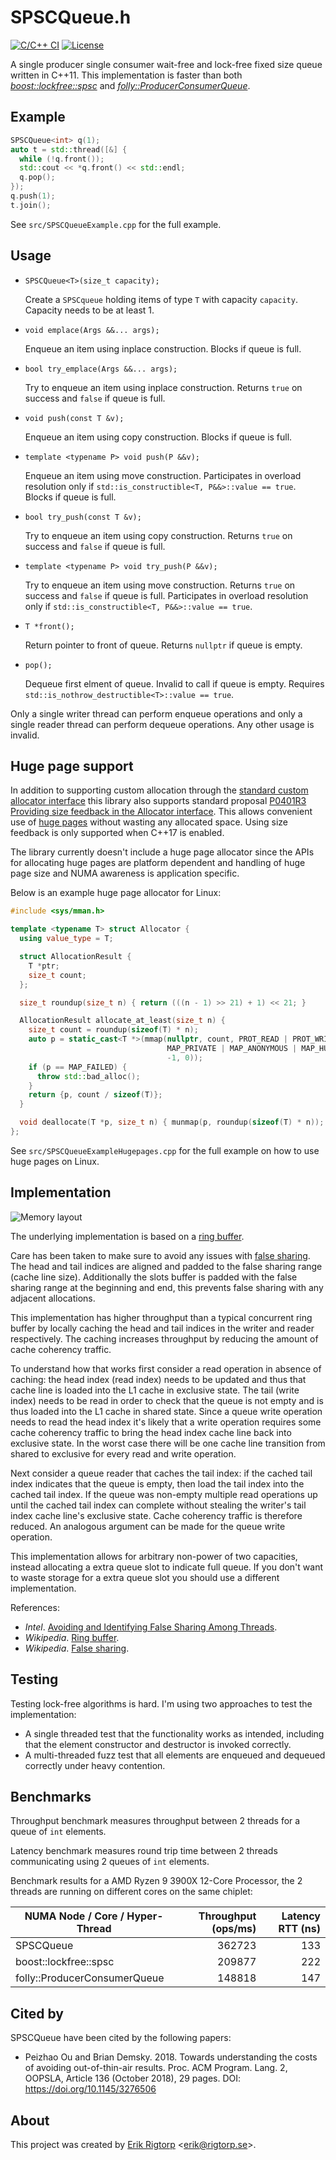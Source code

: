 # SPSCQueue.h

[![C/C++ CI](https://github.com/rigtorp/SPSCQueue/workflows/C/C++%20CI/badge.svg)](https://github.com/rigtorp/SPSCQueue/actions)
[![License](https://img.shields.io/badge/license-MIT-blue.svg)](https://raw.githubusercontent.com/rigtorp/SPSCQueue/master/LICENSE)

A single producer single consumer wait-free and lock-free fixed size queue
written in C++11. This implementation is faster than both
[*boost::lockfree::spsc*](https://www.boost.org/doc/libs/1_76_0/doc/html/boost/lockfree/spsc_queue.html)
and [*folly::ProducerConsumerQueue*](https://github.com/facebook/folly/blob/master/folly/docs/ProducerConsumerQueue.md).

## Example

```cpp
SPSCQueue<int> q(1);
auto t = std::thread([&] {
  while (!q.front());
  std::cout << *q.front() << std::endl;
  q.pop();
});
q.push(1);
t.join();
```

See `src/SPSCQueueExample.cpp` for the full example.

## Usage

- `SPSCQueue<T>(size_t capacity);`

  Create a `SPSCqueue` holding items of type `T` with capacity
  `capacity`. Capacity needs to be at least 1.

- `void emplace(Args &&... args);`

  Enqueue an item using inplace construction. Blocks if queue is full.

- `bool try_emplace(Args &&... args);`

  Try to enqueue an item using inplace construction. Returns `true` on
  success and `false` if queue is full.

- `void push(const T &v);`

  Enqueue an item using copy construction. Blocks if queue is full.
  
- `template <typename P> void push(P &&v);`

  Enqueue an item using move construction. Participates in overload
  resolution only if `std::is_constructible<T, P&&>::value == true`.
  Blocks if queue is full.

- `bool try_push(const T &v);`

  Try to enqueue an item using copy construction. Returns `true` on
  success and `false` if queue is full.
  
- `template <typename P> void try_push(P &&v);`

  Try to enqueue an item using move construction. Returns `true` on
  success and `false` if queue is full. Participates in overload
  resolution only if `std::is_constructible<T, P&&>::value == true`.

- `T *front();`

  Return pointer to front of queue. Returns `nullptr` if queue is
  empty.

- `pop();`

  Dequeue first elment of queue. Invalid to call if queue is
  empty. Requires `std::is_nothrow_destructible<T>::value == true`.

Only a single writer thread can perform enqueue operations and only a
single reader thread can perform dequeue operations. Any other usage
is invalid.

## Huge page support

In addition to supporting custom allocation through the [standard custom
allocator interface](https://en.cppreference.com/w/cpp/named_req/Allocator) this
library also supports standard proposal [P0401R3 Providing size feedback in the
Allocator
interface](http://www.open-std.org/jtc1/sc22/wg21/docs/papers/2020/p0401r3.html).
This allows convenient use of [huge
pages](https://www.kernel.org/doc/html/latest/admin-guide/mm/hugetlbpage.html)
without wasting any allocated space. Using size feedback is only supported when
C++17 is enabled.

The library currently doesn't include a huge page allocator since the APIs for
allocating huge pages are platform dependent and handling of huge page size and
NUMA awareness is application specific.

Below is an example huge page allocator for Linux:

```cpp
#include <sys/mman.h>

template <typename T> struct Allocator {
  using value_type = T;

  struct AllocationResult {
    T *ptr;
    size_t count;
  };

  size_t roundup(size_t n) { return (((n - 1) >> 21) + 1) << 21; }

  AllocationResult allocate_at_least(size_t n) {
    size_t count = roundup(sizeof(T) * n);
    auto p = static_cast<T *>(mmap(nullptr, count, PROT_READ | PROT_WRITE,
                                   MAP_PRIVATE | MAP_ANONYMOUS | MAP_HUGETLB,
                                   -1, 0));
    if (p == MAP_FAILED) {
      throw std::bad_alloc();
    }
    return {p, count / sizeof(T)};
  }

  void deallocate(T *p, size_t n) { munmap(p, roundup(sizeof(T) * n)); }
};
```

See `src/SPSCQueueExampleHugepages.cpp` for the full example on how to use huge
pages on Linux.

## Implementation

![Memory layout](https://github.com/rigtorp/SPSCQueue/blob/master/spsc.svg)

The underlying implementation is based on a [ring
buffer](https://en.wikipedia.org/wiki/Circular_buffer).

Care has been taken to make sure to avoid any issues with [false
sharing](https://en.wikipedia.org/wiki/False_sharing). The head and tail indices
are aligned and padded to the false sharing range (cache line size).
Additionally the slots buffer is padded with the false sharing range at the
beginning and end, this prevents false sharing with any adjacent allocations.

This implementation has higher throughput than a typical concurrent ring buffer
by locally caching the head and tail indices in the writer and reader
respectively. The caching increases throughput by reducing the amount of cache
coherency traffic.

To understand how that works first consider a read operation in absence of
caching: the head index (read index) needs to be updated and thus that cache
line is loaded into the L1 cache in exclusive state. The tail (write index)
needs to be read in order to check that the queue is not empty and is thus
loaded into the L1 cache in shared state. Since a queue write operation needs to
read the head index it's likely that a write operation requires some cache
coherency traffic to bring the head index cache line back into exclusive state.
In the worst case there will be one cache line transition from shared to
exclusive for every read and write operation.

Next consider a queue reader that caches the tail index: if the cached tail
index indicates that the queue is empty, then load the tail index into the
cached tail index. If the queue was non-empty multiple read operations up until
the cached tail index can complete without stealing the writer's tail index
cache line's exclusive state. Cache coherency traffic is therefore reduced. An
analogous argument can be made for the queue write operation.

This implementation allows for arbitrary non-power of two capacities, instead
allocating a extra queue slot to indicate full queue. If you don't want to waste
storage for a extra queue slot you should use a different implementation.

References:

- *Intel*. [Avoiding and Identifying False Sharing Among Threads](https://software.intel.com/en-us/articles/avoiding-and-identifying-false-sharing-among-threads).
- *Wikipedia*. [Ring buffer](https://en.wikipedia.org/wiki/Circular_buffer).
- *Wikipedia*. [False sharing](https://en.wikipedia.org/wiki/False_sharing).

## Testing

Testing lock-free algorithms is hard. I'm using two approaches to test
the implementation:

- A single threaded test that the functionality works as intended,
  including that the element constructor and destructor is invoked
  correctly.
- A multi-threaded fuzz test that all elements are enqueued and
  dequeued correctly under heavy contention.

## Benchmarks

Throughput benchmark measures throughput between 2 threads for a queue of `int`
elements.

Latency benchmark measures round trip time between 2 threads communicating using
2 queues of `int` elements.

Benchmark results for a AMD Ryzen 9 3900X 12-Core Processor, the 2 threads are
running on different cores on the same chiplet:

| NUMA Node / Core / Hyper-Thread | Throughput (ops/ms) | Latency RTT (ns) |
| ------------------------------- | ------------------: | ---------------: |
| SPSCQueue                       |              362723 |              133 |
| boost::lockfree::spsc           |              209877 |              222 |
| folly::ProducerConsumerQueue    |              148818 |              147 |

## Cited by

SPSCQueue have been cited by the following papers:

- Peizhao Ou and Brian Demsky. 2018. Towards understanding the costs of avoiding
  out-of-thin-air results. Proc. ACM Program. Lang. 2, OOPSLA, Article 136
  (October 2018), 29 pages. DOI: <https://doi.org/10.1145/3276506>

## About

This project was created by [Erik Rigtorp](http://rigtorp.se)
<[erik@rigtorp.se](mailto:erik@rigtorp.se)>.
